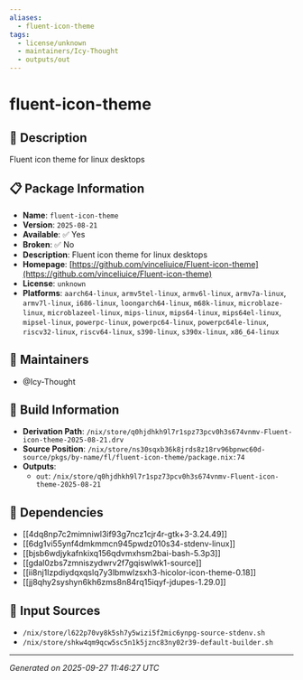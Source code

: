 ```yaml
---
aliases:
  - fluent-icon-theme
tags:
  - license/unknown
  - maintainers/Icy-Thought
  - outputs/out
---
```


# fluent-icon-theme

## 📝 Description

Fluent icon theme for linux desktops

## 📋 Package Information

- **Name**: `fluent-icon-theme`
- **Version**: `2025-08-21`
- **Available**: ✅ Yes
- **Broken**: ✅ No
- **Description**: Fluent icon theme for linux desktops
- **Homepage**: [https://github.com/vinceliuice/Fluent-icon-theme](https://github.com/vinceliuice/Fluent-icon-theme)
- **License**: `unknown`
- **Platforms**: `aarch64-linux`, `armv5tel-linux`, `armv6l-linux`, `armv7a-linux`, `armv7l-linux`, `i686-linux`, `loongarch64-linux`, `m68k-linux`, `microblaze-linux`, `microblazeel-linux`, `mips-linux`, `mips64-linux`, `mips64el-linux`, `mipsel-linux`, `powerpc-linux`, `powerpc64-linux`, `powerpc64le-linux`, `riscv32-linux`, `riscv64-linux`, `s390-linux`, `s390x-linux`, `x86_64-linux`
## 👥 Maintainers

- @Icy-Thought


## 🔧 Build Information

- **Derivation Path**: `/nix/store/q0hjdhkh9l7r1spz73pcv0h3s674vnmv-Fluent-icon-theme-2025-08-21.drv`
- **Source Position**: `/nix/store/ns30sqxb36k8jrds8z18rv96bpnwc60d-source/pkgs/by-name/fl/fluent-icon-theme/package.nix:74`
- **Outputs**:
  - `out`:  `/nix/store/q0hjdhkh9l7r1spz73pcv0h3s674vnmv-Fluent-icon-theme-2025-08-21`

## 🔗 Dependencies

- [[4dq8np7c2mimniwl3if93g7ncz1cjr4r-gtk+3-3.24.49]]
- [[6dg1vi55ynf4dmkmmcn945pwdz010s34-stdenv-linux]]
- [[bjsb6wdjykafnkixq156qdvmxhsm2bai-bash-5.3p3]]
- [[gdal0zbs7zmniszydwrv2f7gqiswlwk1-source]]
- [[ii8nj1lzpdiydqxqslq7y3lbmwlzsxh3-hicolor-icon-theme-0.18]]
- [[jj8qhy2syshyn6kh6zms8n84rq15iqyf-jdupes-1.29.0]]

## 📁 Input Sources

- `/nix/store/l622p70vy8k5sh7y5wizi5f2mic6ynpg-source-stdenv.sh`
- `/nix/store/shkw4qm9qcw5sc5n1k5jznc83ny02r39-default-builder.sh`

---
*Generated on 2025-09-27 11:46:27 UTC*
